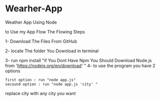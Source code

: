 # Wearher-App
 Weather App Using Node

to Use my App Flow The Flowing Steps 

1- Download The Files From GitHub 

2- locate The folder You Download in terminal 

3- run npm install "if You Dont Have Npm You Should Download Node.js from 'https://nodejs.org/en/download' " 
4- to use the program you have 2 options 
    
    first option : run "node app.js"
    secound option : run "node app.js 'city' " 
replace city with any city you want
